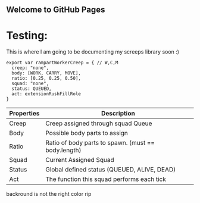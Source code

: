 <link href="{{ 'bootstrap.css' }}" rel="stylesheet">

## Welcome to GitHub Pages

# Testing:

This is where I am going to be documenting my screeps library soon :)

```JS
export var rampartWorkerCreep = { // W,C,M
  creep: "none",
  body: [WORK, CARRY, MOVE],
  ratio: [0.25, 0.25, 0.50],
  squad: "none",
  status: QUEUED,
  act: extensionRushFillRole
}
```

| Properties | Description                                         |
|------------|-----------------------------------------------------|
| Creep      | Creep assigned through squad Queue                  |
| Body       | Possible body parts to assign                       |
| Ratio      | Ratio of body parts to spawn. (must == body.length) |
| Squad      | Current Assigned Squad                              |
| Status     | Global defined status (QUEUED, ALIVE, DEAD)         |
| Act        | The function this squad performs each tick          |

backround is not the right color rip
